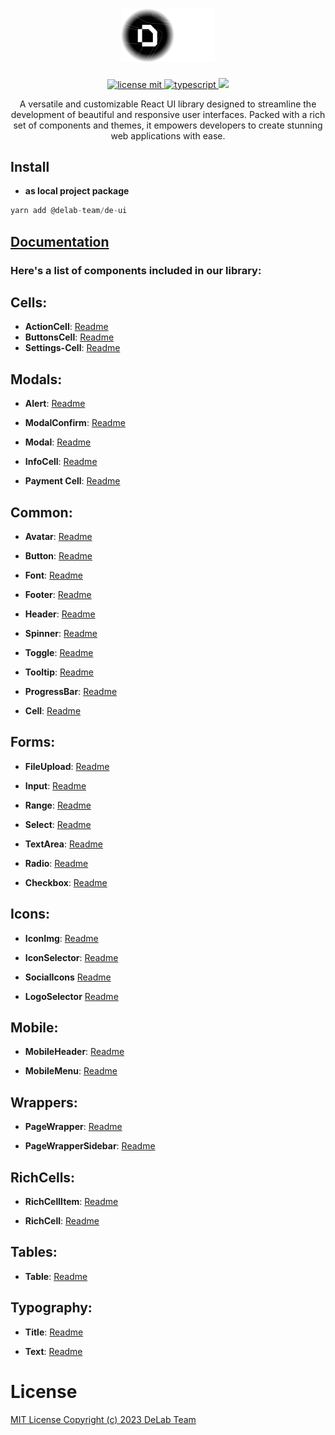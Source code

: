 <h1 align="center">
  <a href="https://github.com/delab-team">
      <img src="./logo.png" width="150" alt="DE-UI logo" />
  </a>
</h1>

<p align="center">
  <a href="LICENSE">
    <img src="https://camo.githubusercontent.com/75c3e724ce69f6c3d1e997e9066547e00cb9000aaf566eadc8a52ab76c7d07f8/68747470733a2f2f696d672e736869656c64732e696f2f6769746875622f6c6963656e73652f64656c61622d7465616d2f636f6e6e6563743f7374796c653d666f722d7468652d6261646765" alt="license mit" />
  </a>
  <a href="TYPESCRIPT">
    <img src="https://img.shields.io/badge/TypeScript-007ACC?style=for-the-badge&logo=typescript&logoColor=white" alt="typescript" />
  </a>
  <a href="NPM">
    <img src="https://img.shields.io/npm/v/@delab-team/de-ui" height="28px" />
  </a>
</p>

<p align="center">
  A versatile and customizable React UI library designed to streamline the development of beautiful and responsive user interfaces. Packed with a rich set of components and themes, it empowers developers to create stunning web applications with ease.
</p>

## Install

- **as local project package** 
```jsx
yarn add @delab-team/de-ui
```

## [Documentation](https://ui.delabteam.com/)

### **Here's a list of components included in our library:**

## Cells:

- **ActionCell**: [Readme](https://github.com/delab-team/de-ui/blob/main/src/components/action-cell/Readme.md)
- **ButtonsCell**: [Readme](https://github.com/delab-team/de-ui/blob/main/src/components/buttons-cell/Readme.md)
- **Settings-Cell**: [Readme](https://github.com/delab-team/de-ui/blob/main/src/components/settings-cell/Readme.md)

## Modals:

- **Alert**: [Readme](https://github.com/delab-team/de-ui/blob/main/src/components/alert/Readme.md)

- **ModalConfirm**: [Readme](https://github.com/delab-team/de-ui/blob/main/src/components/modal-confirm/Readme.md)

- **Modal**: [Readme](https://github.com/delab-team/de-ui/blob/main/src/components/modal/Readme.md)

- **InfoCell**: [Readme](https://github.com/delab-team/de-ui/blob/main/src/components/info-cell/Readme.md)

- **Payment Cell**: [Readme](https://github.com/delab-team/de-ui/blob/main/src/components/payment-cell/Readme.md)

## Common:

- **Avatar**: [Readme](https://github.com/delab-team/de-ui/blob/main/src/components/avatar/Readme.md)

- **Button**: [Readme](https://github.com/delab-team/de-ui/blob/main/src/components/button/Readme.md)

- **Font**: [Readme](https://github.com/delab-team/de-ui/blob/main/src/components/font/Readme.md)

- **Footer**: [Readme](https://github.com/delab-team/de-ui/blob/main/src/components/footer/Readme.md)

- **Header**: [Readme](https://github.com/delab-team/de-ui/blob/main/src/components/header/Readme.md)

- **Spinner**: [Readme](https://github.com/delab-team/de-ui/blob/main/src/components/spinner/Readme.md)

- **Toggle**: [Readme](https://github.com/delab-team/de-ui/blob/main/src/components/toggle/Readme.md)

- **Tooltip**: [Readme](https://github.com/delab-team/de-ui/blob/main/src/components/tooltip/Readme.md)

- **ProgressBar**: [Readme](https://github.com/delab-team/de-ui/blob/main/src/components/progress-bar/Readme.md)

- **Cell**: [Readme](https://github.com/delab-team/de-ui/blob/main/src/components/cell/Readme.md)

## Forms:

- **FileUpload**: [Readme](https://github.com/delab-team/de-ui/blob/main/src/components/file-upload/Readme.md)

- **Input**: [Readme](https://github.com/delab-team/de-ui/blob/main/src/components/input/Readme.md)

- **Range**: [Readme](https://github.com/delab-team/de-ui/blob/main/src/components/range/Readme.md)

- **Select**: [Readme](https://github.com/delab-team/de-ui/blob/main/src/components/select/Readme.md)

- **TextArea**: [Readme](https://github.com/delab-team/de-ui/blob/main/src/components/textarea/Readme.md)

- **Radio**: [Readme](https://github.com/delab-team/de-ui/blob/main/src/components/radio/Readme.md)

- **Checkbox**: [Readme](https://github.com/delab-team/de-ui/blob/main/src/components/checkbox/Readme.md)

## Icons:

- **IconImg**: [Readme](https://github.com/delab-team/de-ui/blob/main/src/components/icon-img/Readme.md)

- **IconSelector**: [Readme](https://github.com/delab-team/de-ui/blob/main/src/components/icon-selector/Readme.md)

- **SocialIcons** [Readme](https://github.com/delab-team/de-ui/blob/main/src/components/social-icons/Readme.md)

- **LogoSelector** [Readme](https://github.com/delab-team/de-ui/blob/main/src/components/logo-selector/Readme.md)

## Mobile:

- **MobileHeader**: [Readme](https://github.com/delab-team/de-ui/blob/main/src/components/mobile-header/Readme.md)

- **MobileMenu**: [Readme](https://github.com/delab-team/de-ui/blob/main/src/components/mobile-menu/Readme.md)

## Wrappers:

- **PageWrapper**: [Readme](https://github.com/delab-team/de-ui/blob/main/src/components/page-wrapper/Readme.md)

- **PageWrapperSidebar**: [Readme](https://github.com/delab-team/de-ui/blob/main/src/components/page-wrapper-sidebar/Readme.md)

## RichCells:

- **RichCellItem**: [Readme](https://github.com/delab-team/de-ui/blob/main/src/components/rich-cell/Readme.md)

- **RichCell**: [Readme](https://github.com/delab-team/de-ui/blob/main/src/components/rich-cell/Readme.md)

## Tables:

- **Table**: [Readme](https://github.com/delab-team/de-ui/blob/main/src/components/table/Readme.md)

## Typography:

- **Title**: [Readme](https://github.com/delab-team/de-ui/blob/main/src/components/title/Readme.md)

- **Text**: [Readme](https://github.com/delab-team/de-ui/blob/main/src/components/text/Readme.md)

# License

[MIT License Copyright (c) 2023 DeLab Team](LICENSE)
